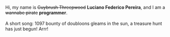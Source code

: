 Hi, my name is ~~Guybrush Threepwood~~ **Luciano Federico Pereira**, and I am a ~~wannabe pirate~~ **programmer**.<br><br>A short song: 1097 bounty of doubloons gleams in the sun, a treasure hunt has just begun! Arrr!
